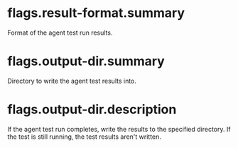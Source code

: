# flags.result-format.summary

Format of the agent test run results.

# flags.output-dir.summary

Directory to write the agent test results into.

# flags.output-dir.description

If the agent test run completes, write the results to the specified directory. If the test is still running, the test results aren't written.
